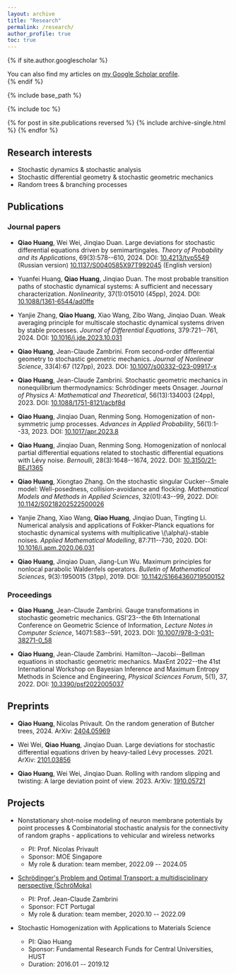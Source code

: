 ```yaml
---
layout: archive
title: "Research"
permalink: /research/
author_profile: true
toc: true
---
```


{% if site.author.googlescholar %}
  <div class="wordwrap">You can also find my articles on <a href="{{site.author.googlescholar}}">my Google Scholar profile</a>.</div>
{% endif %}

{% include base_path %}

{% include toc %}

{% for post in site.publications reversed %}
  {% include archive-single.html %}
{% endfor %}


## Research interests

- Stochastic dynamics & stochastic analysis
- Stochastic differential geometry & stochastic geometric mechanics
- Random trees & branching processes


## Publications

### Journal papers

- **Qiao Huang**, Wei Wei, Jinqiao Duan. Large deviations for stochastic differential equations driven by semimartingales. *Theory of Probability and its Applications*, 69(3):578--610, 2024.
DOI: [10.4213/tvp5549](https://doi.org/10.4213/tvp5549) (Russian version) [10.1137/S0040585X97T992045](https://doi.org/10.1137/S0040585X97T992045) (English version)

- Yuanfei Huang, **Qiao Huang**, Jinqiao Duan. The most probable transition paths of stochastic dynamical systems: A sufficient and necessary characterization. *Nonlinearity*, 37(1):015010 (45pp), 2024. 
DOI: [10.1088/1361-6544/ad0ffe](https://doi.org/10.1088/1361-6544/ad0ffe) 

-	Yanjie Zhang, **Qiao Huang**, Xiao Wang, Zibo Wang, Jinqiao Duan. Weak averaging principle for multiscale stochastic dynamical systems driven by stable processes. *Journal of Differential Equations*, 379:721--761, 2024. 
DOI: [10.1016/j.jde.2023.10.031](https://doi.org/10.1016/j.jde.2023.10.031) 

- **Qiao Huang**, Jean-Claude Zambrini. From second-order differential geometry to stochastic geometric mechanics. *Journal of Nonlinear Science*, 33(4):67 (127pp), 2023.
DOI: [10.1007/s00332-023-09917-x](https://doi.org/10.1007/s00332-023-09917-x) 

- **Qiao Huang**, Jean-Claude Zambrini. Stochastic geometric mechanics in nonequilibrium thermodynamics: Schrödinger meets Onsager. *Journal of Physics A: Mathematical and Theoretical*, 56(13):134003 (24pp), 2023. 
DOI: [10.1088/1751-8121/acbf8d](https://dx.doi.org/10.1088/1751-8121/acbf8d) 

-	**Qiao Huang**, Jinqiao Duan, Renming Song. Homogenization of non-symmetric jump processes. *Advances in Applied Probability*, 56(1):1--33, 2023. 
DOI: [10.1017/apr.2023.8](https://doi.org/10.1017/apr.2023.8) 

- **Qiao Huang**, Jinqiao Duan, Renming Song. Homogenization of nonlocal partial differential equations related to stochastic differential equations with Lévy noise. *Bernoulli*, 28(3):1648--1674, 2022. 
DOI: [10.3150/21-BEJ1365](http://dx.doi.org/10.3150/21-BEJ1365) 

- **Qiao Huang**, Xiongtao Zhang. On the stochastic singular Cucker--Smale model: Well-posedness, collision-avoidance and flocking. *Mathematical Models and Methods in Applied Sciences*, 32(01):43--99, 2022. 
DOI: [10.1142/S0218202522500026](https://dx.doi.org/10.1142/S0218202522500026) 

- Yanjie Zhang, Xiao Wang, **Qiao Huang**, Jinqiao Duan, Tingting Li. Numerical analysis and applications of Fokker-Planck equations for stochastic dynamical systems with multiplicative \\(\alpha\\)-stable noises. *Applied Mathematical Modelling*, 87:711--730, 2020. 
DOI: [10.1016/j.apm.2020.06.031](https://doi.org/10.1016/j.apm.2020.06.031) 

-	**Qiao Huang**, Jinqiao Duan, Jiang-Lun Wu. Maximum principles for nonlocal parabolic Waldenfels operators. *Bulletin of Mathematical Sciences*, 9(3):1950015 (31pp), 2019. 
DOI: [10.1142/S1664360719500152](https://doi.org/10.1142/S1664360719500152) 

### Proceedings

- **Qiao Huang**, Jean-Claude Zambrini. Gauge transformations in stochastic geometric mechanics. GSI'23--the 6th International Conference on Geometric Science of Information, *Lecture Notes in Computer Science*, 14071:583--591, 2023. 
DOI: [10.1007/978-3-031-38271-0_58](http://dx.doi.org/10.1007/978-3-031-38271-0_58) 

- **Qiao Huang**, Jean-Claude Zambrini. Hamilton--Jacobi--Bellman equations in stochastic geometric mechanics. MaxEnt 2022--the 41st International Workshop on Bayesian Inference and Maximum Entropy Methods in Science and Engineering, *Physical Sciences Forum*, 5(1), 37, 2022. 
DOI: [10.3390/psf2022005037](https://doi.org/10.3390/psf2022005037) 


## Preprints

- **Qiao Huang**, Nicolas Privault. On the random generation of Butcher trees, 2024. 
ArXiv: [2404.05969](https://arxiv.org/abs/2404.05969) 

-	Wei Wei, **Qiao Huang**, Jinqiao Duan. Large deviations for stochastic differential equations driven by heavy-tailed Lévy processes. 2021. 
ArXiv: [2101.03856](https://arxiv.org/abs/2101.03856) 

- **Qiao Huang**, Wei Wei, Jinqiao Duan. Rolling with random slipping and twisting: A large deviation point of view. 2023.
ArXiv: [1910.05721](https://arxiv.org/abs/1910.05721)


## Projects

- Nonstationary shot-noise modeling of neuron membrane potentials by point processes & Combinatorial stochastic analysis for the connectivity of random graphs - applications to vehicular and wireless networks
  - PI: Prof. Nicolas Privault
  - Sponsor: MOE Singapore
  - My role & duration: team member, 2022.09 -- 2024.05

- [Schrödinger's Problem and Optimal Transport: a multidisciplinary perspective (SchröMoka)](https://sites.google.com/view/schromoka/home)
  - PI: Prof. Jean-Claude Zambrini
  - Sponsor: FCT Portugal
  - My role & duration: team member, 2020.10 -- 2022.09

- Stochastic Homogenization with Applications to Materials Science
  - PI: Qiao Huang
  - Sponsor: Fundamental Research Funds for Central Universities, HUST
  - Duration: 2016.01 -- 2019.12
